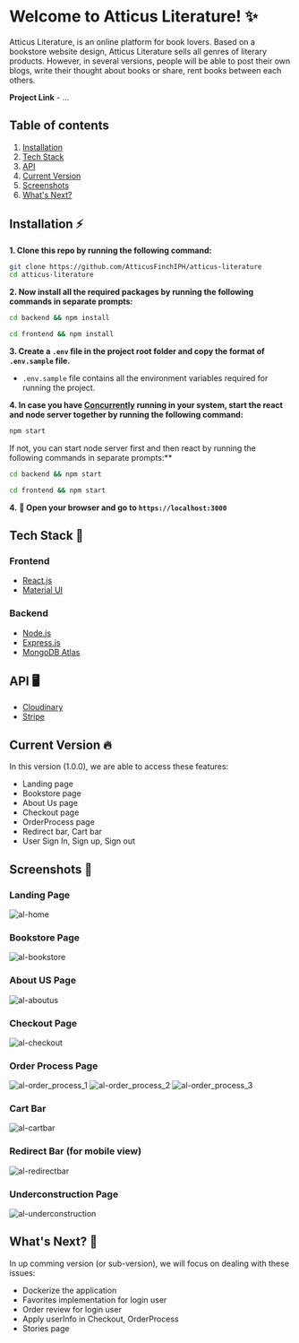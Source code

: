 # Welcome to Atticus Literature! ✨
Atticus Literature, is an online platform for book lovers. Based on a bookstore website design, Atticus Literature sells all genres of literary products. However, in several versions, people will be able to post their own blogs, write their thought about books or share, rent books between each others.

**Project Link** - ...

## Table of contents
1. [Installation](#installation-:zap:)
2. [Tech Stack](#tech-stack-&#128640;)
3. [API](#api-&#128421;)
4. [Current Version](#current-version-&#128293;)
5. [Screenshots](#screenshots-&#128248;)
6. [What's Next?](#whats-next?-&#127993;)

## Installation :zap:
**1. Clone this repo by running the following command:**
```bash
git clone https://github.com/AtticusFinchIPH/atticus-literature
cd atticus-literature
```
**2. Now install all the required packages by running the following commands in separate prompts:**
```bash
cd backend && npm install
```
```bash
cd frontend && npm install
```
**3. Create a `.env` file in the project root folder and copy the format of `.env.sample` file.**
- `.env.sample` file contains all the environment variables required for running the project.  

**4. In case you have [Concurrently](https://www.npmjs.com/package/concurrently) running in your system, start the react and node server together by running the following command:**
```bash
npm start
```
If not, you can start node server first and then react by running the following commands in separate prompts:**
```bash
cd backend && npm start
```
```bash
cd frontend && npm start
```
**4.** **🎉  Open your browser and go to  `https://localhost:3000`**

## Tech Stack &#128640;
### Frontend
- [React.js](https://reactjs.org/)
- [Material UI](https://material-ui.com/)
### Backend
- [Node.js](https://nodejs.org/en/)
- [Express.js](https://expressjs.com/)
- [MongoDB Atlas](https://www.mongodb.com/cloud/atlas)
 
## API &#128421;
- [Cloudinary](https://cloudinary.com/)
- [Stripe](https://stripe.com/)

## Current Version &#128293;
In this version (1.0.0), we are able to access these features:
- Landing page
- Bookstore page
- About Us page
- Checkout page
- OrderProcess page
- Redirect bar, Cart bar
- User Sign In, Sign up, Sign out

## Screenshots &#128248;
### Landing Page ###
![al-home](https://user-images.githubusercontent.com/45216222/110588413-47c23a00-8175-11eb-9849-c43fe3b35d73.png)
### Bookstore Page ###
![al-bookstore](https://user-images.githubusercontent.com/45216222/110588400-43961c80-8175-11eb-807d-88c19e54702d.png)
### About US Page ###
![al-aboutus](https://user-images.githubusercontent.com/45216222/110588385-3e38d200-8175-11eb-82a7-19aa71038f33.png)
### Checkout Page
![al-checkout](https://user-images.githubusercontent.com/45216222/110588409-46910d00-8175-11eb-8dd2-a9a4af637c96.png)
### Order Process Page
![al-order_process_1](https://user-images.githubusercontent.com/45216222/110588418-48f36700-8175-11eb-85bb-1786e3518c4b.png)
![al-order_process_2](https://user-images.githubusercontent.com/45216222/110588448-50b30b80-8175-11eb-8b8b-0fe4c9e5eb50.png)
![al-order_process_3](https://user-images.githubusercontent.com/45216222/110588420-498bfd80-8175-11eb-9058-f79181edd8c1.png)
### Cart Bar
![al-cartbar](https://user-images.githubusercontent.com/45216222/110588404-455fe000-8175-11eb-84fc-1359fcb26e8b.png)
### Redirect Bar (for mobile view) ###
![al-redirectbar](https://user-images.githubusercontent.com/45216222/110588424-4a249400-8175-11eb-9bf8-6b1560a64570.png)
### Underconstruction Page
![al-underconstruction](https://user-images.githubusercontent.com/45216222/110588427-4abd2a80-8175-11eb-8fbd-1a1cc73c10e1.png)


## What's Next? &#127993;
In up comming version (or sub-version), we will focus on dealing with these issues:
- Dockerize the application
- Favorites implementation for login user
- Order review for login user
- Apply userInfo in Checkout, OrderProcess
- Stories page
